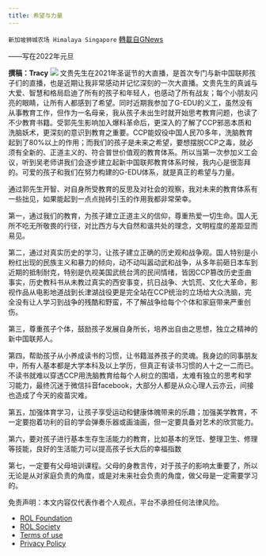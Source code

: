 ```yaml
---
title: 希望与力量
---
```

`新加坡狮城农场 Himalaya Singapore` [轉載自GNews](https://gnews.org/zh-hans/1811998/)

——写在2022年元旦

**撰稿：Tracy**
![](https://assets.gnews.org/wp-content/uploads/2022/01/1-10-2-400x225-1.jpg)
文贵先生在2021年圣诞节的大直播，是首次专门与新中国联邦孩子们的直播，也是近期让我非常感动并记忆深刻的一次大直播。文贵先生的真诚与大爱、智慧和格局启迪了所有的孩子和年轻人，也感动了所有战友；每个小朋友闪亮的眼睛，让所有人都感到了希望。同时近期我参加了G-EDU的义工，虽然没有从事教育工作，但作为一名母亲，我从孩子未出生时就开始思考教育问题，也读了不少教育书籍。受郭先生影响加入爆料革命后，更深入的了解了CCP邪恶本质和洗脑妖术，更深刻的意识到教育之重要。CCP能奴役中国人民70多年，洗脑教育起到了80%以上的作用；而我们的孩子是未来之希望，要想摆脱CCP之毒，就必须有全新的、正道主义的、符合普世价值观的教育体系。所以当第一次参加义工会议，听到吴老师讲我们会逐步建立起新中国联邦教育体系时候，我内心是很澎拜的。可爱的孩子和我们在努力构建的G-EDU体系，就是真正的希望与力量。

通过郭先生开智、对自身所受教育的反思及对社会的观察，我对未来的教育体系有一些拙见，如果能起到一点点抛砖引玉的作用我都非常荣幸。

第一，通过我们的教育，为孩子建立正道主义的信仰，尊重热爱一切生命。国人无所不吃无所敬畏的行径，对比西方与大自然和谐共处的理念，文明程度的差距显而易见。

第二，通过对真实历史的学习，让孩子建立正确的历史观和战争观。国人特别是小粉红出现的民族主义和暴力的倾向，动不动叫嚣动武和战争，从多年前砸日本车到近期的抵制耐克，特别是仇视美国武统台湾的民间情绪，皆因CCP篡改历史歪曲事实，历史教科书从未教过真实的西安事变，抗日战争、大饥荒、文化大革命，影视作品从电影地道战到长津湖战役更是完全站在CCP统治的立场给大众洗脑，完全没有让人学习到战争的残酷和野蛮，不了解战争给每个个体和家庭带来严重创伤。

第三，尊重孩子个体，鼓励孩子发展自身所长，培养出自由之思想，独立之精神的新中国联邦人。

第四，帮助孩子从小养成读书的习惯，让书籍滋养孩子的灵魂。我身边的同事朋友中，所有人基本都是大学本科及以上学历，但真正有读书习惯的人十之一二而已。不读书就难以穿透CCP用洗脑教育给每个人树立的围墙，太难有独立的思考和学习能力，最终沉迷于微信抖音facebook，大部分人都是从众心理人云亦云，间接也造成了今天的疫苗灾难。

第五，加强体育学习，让孩子享受运动和健康体魄带来的乐趣；加强美学教育，不一定要抱着功利的目的学会弹奏乐器或画油画，但一定要具备对艺术的欣赏能力。

第六，要对孩子进行基本生存生活能力的教育，比如基本的烹饪、整理卫生、修理等技能，良好的生活能力可以提高孩子长大后的幸福指数

第七，一定要有父母培训课程。父母的身教言传，对于孩子的影响太重要了，所以无论是从对家庭负责的角度，或是对未来社会负责的角度，做父母是一定需要学习的。

 

免责声明：本文内容仅代表作者个人观点，平台不承担任何法律风险。

- [ROL Foundation](https://rolfoundation.org/)
- [ROL Society](https://rolsociety.org/)
- [Terms of use](https://gnews.org/terms-of-use-3/)
- [Privacy Policy](https://gnews.org/privacy-policy/)
